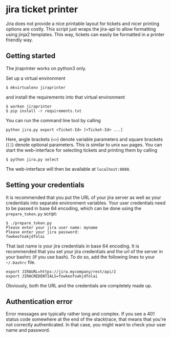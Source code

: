 # jira ticket printer

Jira does not provide a nice printable layout for tickets and nicer printing
options are costly. This script just wraps the jira-api to allow formatting
using jinja2 templates. This way, tickets can easily be formatted in a printer
friendly way.

## Getting started

The jiraprinter works on python3 only.

Set up a virtual environment

    $ mkvirtualenv jiraprinter

and install the requirements into that virtual environment

    $ workon jiraprinter
    $ pip install -r requirements.txt

You can run the command line tool by calling

    python jira.py export <Ticket-Id> [<Ticket-Id> ...]

Here, angle brackets (`<>`) denote variable parameters and square brackets (`[]`) denote optional
parameters. This is similar to unix `man` pages. You can start the web-interface for selecting
tickets and printing them by calling

    $ python jira.py select

The web-interface will then be available at `localhost:8080`.

## Setting your credentials

It is recommended that you put the URL of your jira server as well as your
credentials into separate environment variables. Your user credentials need to
be passed in base 64 encoding, which can be done using the `prepare_token.py` script:

    $ ./prepare_token.py
    Please enter your jira user name: myname
    Please enter your jira password:
    fowkeofoakjdfolai

That last name is your jira credentials in base 64 encoding. It is recommended
that you set your jira credentials and the url of the server in your bashrc (if
you use bash). To do so, add the following lines to your `~/.bashrc` file.

    export JIRAURL=https://jira.mycompany/rest/api/2
    export JIRACREDENTIALS=fowkeofoakjdfolai

Obviously, both the URL and the credentials are completely made up.

## Authentication error

Error messages are typically rather long and complex. If you see a 401 status code somewhere at the end of the stacktrace, that means that you're not correctly authenticated. In that case, you might want to check your user name and password.
